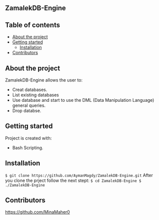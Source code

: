## ZamalekDB-Engine

## Table of contents
* [About the project](#general-info)
* [Getting started](#start)
  * [Installation](#nstallation)
* [Contributors](#contributors)


## About the project
ZamalekDB-Engine allows the user to:

* Creat databases.
* List existing databases
* Use database and start to use the DML (Data Manipulation Language) general queries.
* Drop databse.
	
## Getting started
Project is created with:
* Bash Scripting.

## Installation
`
$ git clone https://github.com/AymanMagdy/ZamalekDB-Engine.git
`
After you clone the prject follow the next stept:
``
$ cd ZamalekDB-Engine
$ ./ZamalekDB-Engine
``

## Contributors
https://github.com/MinaMaher0

